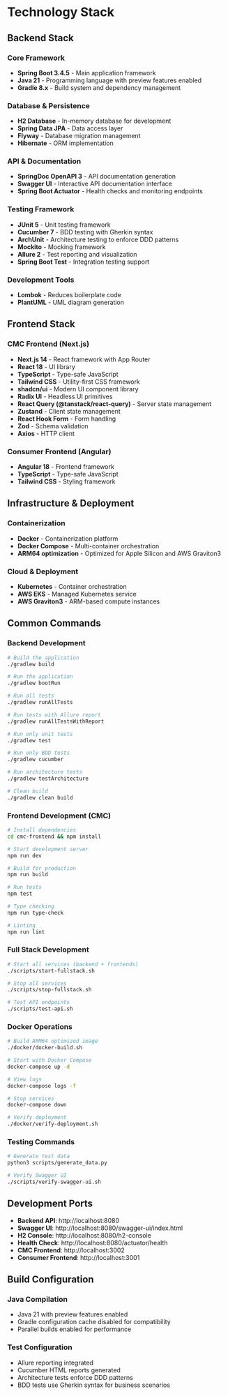 # Technology Stack

## Backend Stack

### Core Framework
- **Spring Boot 3.4.5** - Main application framework
- **Java 21** - Programming language with preview features enabled
- **Gradle 8.x** - Build system and dependency management

### Database & Persistence
- **H2 Database** - In-memory database for development
- **Spring Data JPA** - Data access layer
- **Flyway** - Database migration management
- **Hibernate** - ORM implementation

### API & Documentation
- **SpringDoc OpenAPI 3** - API documentation generation
- **Swagger UI** - Interactive API documentation interface
- **Spring Boot Actuator** - Health checks and monitoring endpoints

### Testing Framework
- **JUnit 5** - Unit testing framework
- **Cucumber 7** - BDD testing with Gherkin syntax
- **ArchUnit** - Architecture testing to enforce DDD patterns
- **Mockito** - Mocking framework
- **Allure 2** - Test reporting and visualization
- **Spring Boot Test** - Integration testing support

### Development Tools
- **Lombok** - Reduces boilerplate code
- **PlantUML** - UML diagram generation

## Frontend Stack

### CMC Frontend (Next.js)
- **Next.js 14** - React framework with App Router
- **React 18** - UI library
- **TypeScript** - Type-safe JavaScript
- **Tailwind CSS** - Utility-first CSS framework
- **shadcn/ui** - Modern UI component library
- **Radix UI** - Headless UI primitives
- **React Query (@tanstack/react-query)** - Server state management
- **Zustand** - Client state management
- **React Hook Form** - Form handling
- **Zod** - Schema validation
- **Axios** - HTTP client

### Consumer Frontend (Angular)
- **Angular 18** - Frontend framework
- **TypeScript** - Type-safe JavaScript
- **Tailwind CSS** - Styling framework

## Infrastructure & Deployment

### Containerization
- **Docker** - Containerization platform
- **Docker Compose** - Multi-container orchestration
- **ARM64 optimization** - Optimized for Apple Silicon and AWS Graviton3

### Cloud & Deployment
- **Kubernetes** - Container orchestration
- **AWS EKS** - Managed Kubernetes service
- **AWS Graviton3** - ARM-based compute instances

## Common Commands

### Backend Development
```bash
# Build the application
./gradlew build

# Run the application
./gradlew bootRun

# Run all tests
./gradlew runAllTests

# Run tests with Allure report
./gradlew runAllTestsWithReport

# Run only unit tests
./gradlew test

# Run only BDD tests
./gradlew cucumber

# Run architecture tests
./gradlew testArchitecture

# Clean build
./gradlew clean build
```

### Frontend Development (CMC)
```bash
# Install dependencies
cd cmc-frontend && npm install

# Start development server
npm run dev

# Build for production
npm run build

# Run tests
npm test

# Type checking
npm run type-check

# Linting
npm run lint
```

### Full Stack Development
```bash
# Start all services (backend + frontends)
./scripts/start-fullstack.sh

# Stop all services
./scripts/stop-fullstack.sh

# Test API endpoints
./scripts/test-api.sh
```

### Docker Operations
```bash
# Build ARM64 optimized image
./docker/docker-build.sh

# Start with Docker Compose
docker-compose up -d

# View logs
docker-compose logs -f

# Stop services
docker-compose down

# Verify deployment
./docker/verify-deployment.sh
```

### Testing Commands
```bash
# Generate test data
python3 scripts/generate_data.py

# Verify Swagger UI
./scripts/verify-swagger-ui.sh
```

## Development Ports

- **Backend API**: http://localhost:8080
- **Swagger UI**: http://localhost:8080/swagger-ui/index.html
- **H2 Console**: http://localhost:8080/h2-console
- **Health Check**: http://localhost:8080/actuator/health
- **CMC Frontend**: http://localhost:3002
- **Consumer Frontend**: http://localhost:3001

## Build Configuration

### Java Compilation
- Java 21 with preview features enabled
- Gradle configuration cache disabled for compatibility
- Parallel builds enabled for performance

### Test Configuration
- Allure reporting integrated
- Cucumber HTML reports generated
- Architecture tests enforce DDD patterns
- BDD tests use Gherkin syntax for business scenarios